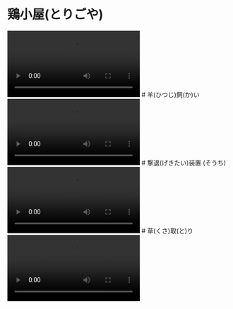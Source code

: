 # 鶏小屋(とりごや)
<video controls>
  <source src="01_ニワトリ.mp4" type="video/mp4" />
</video>
# 羊(ひつじ)飼(か)い
<video controls>
  <source src="02_ヒツジ.mp4" type="video/mp4" />
</video>
# 撃退(げきたい)装置 (そうち)
<video controls>
  <source src="03_ワイヤー.mp4" type="video/mp4" />
</video>
# 草(くさ)取(と)り
<video controls>
  <source src="04_草刈り.mp4" type="video/mp4" />
</video>
